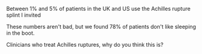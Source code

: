 Between 1% and 5% of patients in the UK and US use the Achilles rupture splint I invited

These numbers aren't bad, but we found 78% of patients don't like sleeping in the boot.

Clinicians who treat Achilles ruptures, why do you think this is?
